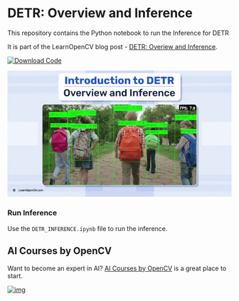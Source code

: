 # DETR: Overview and Inference

This repository contains the Python notebook to run the Inference for DETR

It is part of the LearnOpenCV blog post - [DETR: Overiew and Inference](https://learnopencv.com/).

[<img src="https://learnopencv.com/wp-content/uploads/2022/07/download-button-e1657285155454.png" alt="Download Code" width="200">](https://www.dropbox.com/scl/fo/c1bk02b3rycjyqhy2kpcr/AN1MeO0eoczP9TNM5H6n91c?rlkey=g14vfri9ohahfhmrxg4em3vs0&st=dmim9sdg&dl=1)

![](readme_images/feature.gif)

### Run Inference

Use the ``DETR_INFERENCE.ipynb`` file to run the inference.

## AI Courses by OpenCV

Want to become an expert in AI? [AI Courses by OpenCV](https://opencv.org/courses/) is a great place to start.

[![img](https://learnopencv.com/wp-content/uploads/2023/01/AI-Courses-By-OpenCV-Github.png)](https://opencv.org/courses/)
